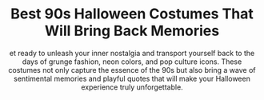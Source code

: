 ---
layout: post
title: Best 90s Halloween Costumes That Will Bring Back Memories
subtitle: et ready to unleash your inner nostalgia and transport yourself back to the days of grunge fashion, neon colors, and pop culture icons. These costumes not only capture the essence of the 90s but also bring a wave of sentimental memories and playful quotes that will make your Halloween experience truly unforgettable.
header-img: "img/post/2023/09/copied/90s-halloween-costumes.jpg"
header-style: text
permalink: "/90s-halloween-costumes/"
catalog: true
tags:
  - Recipients 
  - Men
---    